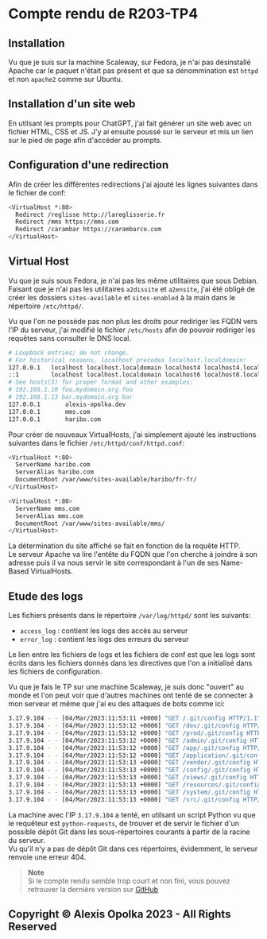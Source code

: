 # Compte rendu de R203-TP4

## Installation

Vu que je suis sur la machine Scaleway, sur Fedora, je n'ai pas désinstallé Apache car le paquet n'était pas présent et que sa dénommination est `httpd` et non `apache2` comme sur Ubuntu.

## Installation d'un site web

En utilsant les prompts pour ChatGPT, j'ai fait générer un site web avec un fichier HTML, CSS et JS.
J'y ai ensuite poussé sur le serveur et mis un lien sur le pied de page afin d'accéder au prompts.

## Configuration d'une redirection

Afin de créer les différentes redirections j'ai ajouté les lignes suivantes dans le fichier de conf:

```bash
<VirtualHost *:80>
  Redirect /reglisse http://lareglisserie.fr
  Redirect /mms https://mms.com
  Redirect /carambar https://carambarco.com
</VirtualHost>
```

## Virtual Host

Vu que je suis sous Fedora, je n'ai pas les même utilitaires que sous Debian.  
Faisant que je n'ai pas les utilitaires `a2dissite` et `a2ensite`, j'ai été obligé de créer les dossiers `sites-available` et `sites-enabled` à la main dans 
le répertoire `/etc/httpd/`.

Vu que l'on ne possède pas non plus les droits pour rediriger les FQDN vers l'IP du serveur, j'ai modifié le fichier `/etc/hosts` afin de pouvoir rediriger les requêtes sans consulter le DNS local.

```bash
# Loopback entries; do not change.
# For historical reasons, localhost precedes localhost.localdomain:
127.0.0.1   localhost localhost.localdomain localhost4 localhost4.localdomain4
::1         localhost localhost.localdomain localhost6 localhost6.localdomain6
# See hosts(5) for proper format and other examples:
# 192.168.1.10 foo.mydomain.org foo
# 192.168.1.13 bar.mydomain.org bar
127.0.0.1       alexis-opolka.dev
127.0.0.1       mms.com
127.0.0.1       haribo.com
```

Pour créer de nouveaux VirtualHosts, j'ai simplement ajouté les instructions suivantes dans le fichier `/etc/httpd/conf/httpd.conf`:

```bash
<VirtualHost *:80>
  ServerName haribo.com
  ServerAlias haribo.com
  DocumentRoot /var/www/sites-available/haribo/fr-fr/
</VirtualHost>

<VirtualHost *:80>
  ServerName mms.com
  ServerAlias mms.com
  DocumentRoot /var/www/sites-available/mms/
</VirtualHost>
```

La détermination du site affiché se fait en fonction de la requête HTTP.  
Le serveur Apache va lire l'entête du FQDN que l'on cherche à joindre à son adresse puis il va nous servir le site correspondant à l'un de ses Name-Based VirtualHosts.

## Etude des logs

Les fichiers présents dans le répertoire `/var/log/httpd/` sont les suivants:

- `access_log` : contient les logs des accès au serveur
- `error_log` : contient les logs des erreurs du serveur

Le lien entre les fichiers de logs et les fichiers de conf est que les logs sont écrits dans les fichiers donnés dans les directives que l'on a initialisé dans les fichiers de configuration.

Vu que je fais le TP sur une machine Scaleway, je suis donc "ouvert" au monde et l'on peut voir que d'autres machines ont tenté de se connecter à mon serveur et même que j'ai eu des attaques de bots comme ici:

```bash
3.17.9.104 - - [04/Mar/2023:11:53:11 +0000] "GET /.git/config HTTP/1.1" 404 196 "-" "python-requests/2.28.2"
3.17.9.104 - - [04/Mar/2023:11:53:12 +0000] "GET /dev/.git/config HTTP/1.1" 404 196 "-" "python-requests/2.28.2"
3.17.9.104 - - [04/Mar/2023:11:53:12 +0000] "GET /prod/.git/config HTTP/1.1" 404 196 "-" "python-requests/2.28.2"
3.17.9.104 - - [04/Mar/2023:11:53:12 +0000] "GET /admin/.git/config HTTP/1.1" 404 196 "-" "python-requests/2.28.2"
3.17.9.104 - - [04/Mar/2023:11:53:12 +0000] "GET /app/.git/config HTTP/1.1" 404 196 "-" "python-requests/2.28.2"
3.17.9.104 - - [04/Mar/2023:11:53:12 +0000] "GET /application/.git/config HTTP/1.1" 404 196 "-" "python-requests/2.28.2"
3.17.9.104 - - [04/Mar/2023:11:53:13 +0000] "GET /vendor/.git/config HTTP/1.1" 404 196 "-" "python-requests/2.28.2"
3.17.9.104 - - [04/Mar/2023:11:53:13 +0000] "GET /config/.git/config HTTP/1.1" 404 196 "-" "python-requests/2.28.2"
3.17.9.104 - - [04/Mar/2023:11:53:13 +0000] "GET /views/.git/config HTTP/1.1" 404 196 "-" "python-requests/2.28.2"
3.17.9.104 - - [04/Mar/2023:11:53:13 +0000] "GET /resources/.git/config HTTP/1.1" 404 196 "-" "python-requests/2.28.2"
3.17.9.104 - - [04/Mar/2023:11:53:13 +0000] "GET /system/.git/config HTTP/1.1" 404 196 "-" "python-requests/2.28.2"
3.17.9.104 - - [04/Mar/2023:11:53:13 +0000] "GET /src/.git/config HTTP/1.1" 404 196 "-" "python-requests/2.28.2"
```

La machine avec l'IP `3.17.9.104` a tenté, en utilsant un script Python vu que le requêteur est `python-requests`, de trouver et de servir le fichier d'un possible dépôt Git dans les sous-répertoires courants à partir de la racine du serveur.  
Vu qu'il n'y a pas de dépôt Git dans ces répertoires, évidemment, le serveur renvoie une erreur 404.

> **Note**  
> Si le compte rendu semble trop court et non fini, vous pouvez retrouver la dernière version sur [GitHub](https://github.com/alexis-opolka/import-cours-but-rt/blob/master/cours/modules/R203/R203-TP/R203-TP4/R203-TP4.md)


## Copyright &copy; Alexis Opolka 2023 - All Rights Reserved
